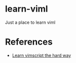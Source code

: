 # learn-viml
Just a place to learn viml

# References
- [Learn vimscript the hard way](http://learnvimscriptthehardway.stevelosh.com)

